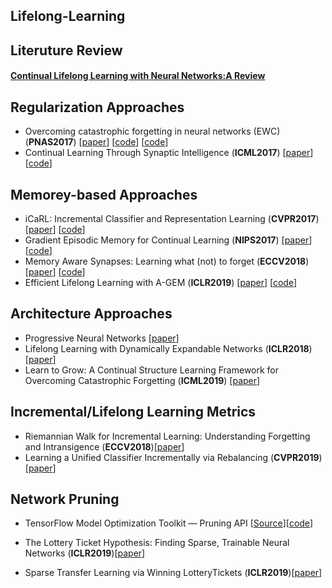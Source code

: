 ## Lifelong-Learning

## Literuture Review
#### [Continual Lifelong Learning with Neural Networks:A Review](https://arxiv.org/pdf/1802.07569.pdf)


## Regularization Approaches
- <a name="EWC"></a> Overcoming catastrophic forgetting in neural networks (EWC) (**PNAS2017**) [[paper](https://arxiv.org/abs/1612.00796)] [[code](https://github.com/ariseff/overcoming-catastrophic)] [[code](https://github.com/stokesj/EWC)]
- <a name="SI"></a> Continual Learning Through Synaptic Intelligence (**ICML2017**) [[paper](http://proceedings.mlr.press/v70/zenke17a.html)] [[code](https://github.com/ganguli-lab/pathint)]


## Memorey-based Approaches
- <a name="todo"></a> iCaRL: Incremental Classifier and Representation Learning (**CVPR2017**) [[paper](https://arxiv.org/abs/1611.07725)] [[code](https://github.com/srebuffi/iCaRL)]
- <a name="GEM"></a> Gradient Episodic Memory for Continual Learning (**NIPS2017**) [[paper](https://arxiv.org/abs/1706.08840)] [[code](https://github.com/facebookresearch/GradientEpisodicMemory)]
 - <a name="todo"></a> Memory Aware Synapses: Learning what (not) to forget (**ECCV2018**) [[paper](https://arxiv.org/abs/1711.09601)] [[code](https://github.com/rahafaljundi/MAS-Memory-Aware-Synapses)]
- <a name="A-GEM"></a> Efficient Lifelong Learning with A-GEM (**ICLR2019**) [[paper](https://openreview.net/forum?id=Hkf2_sC5FX)] [[code](https://github.com/facebookresearch/agem)]

## Architecture Approaches
- <a name="PNN"></a> Progressive Neural Networks [[paper](https://arxiv.org/abs/1606.04671)]
- <a name="DEN"></a> Lifelong Learning with Dynamically Expandable Networks (**ICLR2018**) [[paper](https://arxiv.org/abs/1708.01547)]
- <a name="todo"></a> Learn to Grow: A Continual Structure Learning Framework for Overcoming Catastrophic Forgetting (**ICML2019**) [[paper](https://arxiv.org/abs/1904.00310)]


## Incremental/Lifelong Learning Metrics
- <a name="todo"></a> Riemannian Walk for Incremental Learning: Understanding Forgetting and Intransigence (**ECCV2018**)[[paper](http://arxiv-export-lb.library.cornell.edu/abs/1801.10112)] 
- <a name="todo"></a> Learning a Unified Classifier Incrementally via Rebalancing (**CVPR2019**) [[paper](http://openaccess.thecvf.com/content_CVPR_2019/papers/Hou_Learning_a_Unified_Classifier_Incrementally_via_Rebalancing_CVPR_2019_paper.pdf)] 

## Network Pruning
- <a name="Pruning"></a> TensorFlow Model Optimization Toolkit — Pruning API
 [[Source](https://medium.com/tensorflow/tensorflow-model-optimization-toolkit-pruning-api-42cac9157a6a)][[code](https://github.com/tensorflow/model-optimization/tree/master/tensorflow_model_optimization/python/examples/sparsity/keras)]

- <a name="LotteryTicket"></a> The Lottery Ticket Hypothesis: Finding Sparse, Trainable Neural Networks (**ICLR2019**)[[paper](https://arxiv.org/abs/1803.03635)] 

- <a name="LotteryTicket"></a> Sparse Transfer Learning via Winning LotteryTickets (**ICLR2019**)[[paper]( https://arxiv.org/abs/1905.07785)] 

